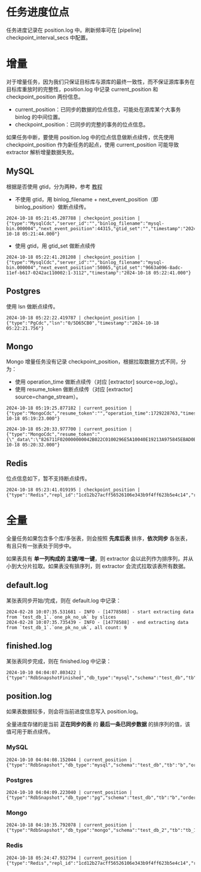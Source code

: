 # 任务进度位点

任务进度记录在 position.log 中。刷新频率可在 [pipeline] checkpoint_interval_secs 中配置。

# 增量

对于增量任务，因为我们只保证目标库与源库的最终一致性，而不保证源库事务在目标库重放时的完整性，position.log 中记录 current_position 和 checkpoint_position 两份信息。

- current_position：已同步的数据的位点信息，可能处在源库某个大事务 binlog 的中间位置。
- checkpoint_position：已同步的完整的事务的位点信息。

如果任务中断，要使用 position.log 中的位点信息做断点续传，优先使用 checkpoint_position 作为新任务的起点，使用 current_position 可能导致 extractor 解析增量数据失败。

## MySQL

根据是否使用 gtid，分为两种，参考 [教程](../en/tutorial/mysql_to_mysql.md)

- 不使用 gtid，用 binlog_filename + next_event_position（即 binlog_position）做断点续传。

```
2024-10-18 05:21:45.207788 | checkpoint_position | {"type":"MysqlCdc","server_id":"","binlog_filename":"mysql-bin.000004","next_event_position":44315,"gtid_set":"","timestamp":"2024-10-18 05:21:44.000"}
```

- 使用 gtid，用 gtid_set 做断点续传
```
2024-10-18 05:22:41.201208 | checkpoint_position | {"type":"MysqlCdc","server_id":"","binlog_filename":"mysql-bin.000004","next_event_position":50865,"gtid_set":"9663a096-8adc-11ef-b617-0242ac110002:1-3112","timestamp":"2024-10-18 05:22:41.000"}
```

## Postgres

使用 lsn 做断点续传。

```
2024-10-18 05:22:22.419787 | checkpoint_position | {"type":"PgCdc","lsn":"0/5D65CB0","timestamp":"2024-10-18 05:22:21.756"}
```

## Mongo

Mongo 增量任务没有记录 checkpoint_position，根据拉取数据方式不同，分为：

- 使用 operation_time 做断点续传（对应 [extractor] source=op_log）。
- 使用 resume_token 做断点续传（对应 [extractor] source=change_stream）。

```
2024-10-18 05:19:25.877182 | current_position | {"type":"MongoCdc","resume_token":"","operation_time":1729228763,"timestamp":"2024-10-18 05:19:23.000"}

```

```
2024-10-18 05:20:33.977700 | current_position | {"type":"MongoCdc","resume_token":"{\"_data\":\"826711F020000000042B022C0100296E5A10040E19213A975845EBAD0B8384EAE1DA1C46645F696400646711F01A88DC948E321DEC2A0004\"}","operation_time":1729228832,"timestamp":"2024-10-18 05:20:32.000"}
```


## Redis

位点信息如下，暂不支持断点续传。

```
2024-10-18 05:23:41.019195 | checkpoint_position | {"type":"Redis","repl_id":"1cd12b27acff56526106e343b9f4ff623b5e4c14","repl_port":10008,"repl_offset":2056,"now_db_id":0,"timestamp":""}
```

# 全量

全量任务如果包含多个库/多张表，则会按照 **先库后表** 排序，**依次同步** 各张表，有且只有一张表处于同步中。

如果表具有 **单一列构成的 主键/唯一键**，则 extractor 会以此列作为排序列，并从小到大分片拉取。如果表没有排序列，则 extractor 会流式拉取该表所有数据。

## default.log

某张表同步开始/完成，则在 default.log 中记录：

```
2024-02-28 10:07:35.531681 - INFO - [14778588] - start extracting data from `test_db_1`.`one_pk_no_uk` by slices
2024-02-28 10:07:35.735439 - INFO - [14778588] - end extracting data from `test_db_1`.`one_pk_no_uk`, all count: 9
```

## finished.log

某张表同步完成，则在 finished.log 中记录：

```
2024-10-10 04:04:07.803422 | {"type":"RdbSnapshotFinished","db_type":"mysql","schema":"test_db","tb":"a"}
```

## position.log

如果表数据较多，则会将当前进度信息写入 position.log。

全量进度存储的是当前 **正在同步的表** 的 **最后一条已同步数据** 的排序列的值，该值可用于断点续传。

### MySQL

```
2024-10-10 04:04:08.152044 | current_position | {"type":"RdbSnapshot","db_type":"mysql","schema":"test_db","tb":"b","order_col":"id","value":"6"}
```

### Postgres

```
2024-10-10 04:04:09.223040 | current_position | {"type":"RdbSnapshot","db_type":"pg","schema":"test_db","tb":"b","order_col":"id","value":"6"}
```

### Mongo

```
2024-10-18 04:10:35.792078 | current_position | {"type":"RdbSnapshot","db_type":"mongo","schema":"test_db_2","tb":"tb_1","order_col":"_id","value":"6711dfb9643426296f0cb93d"}
```

### Redis
```
2024-10-18 05:24:47.932794 | current_position | {"type":"Redis","repl_id":"1cd12b27acff56526106e343b9f4ff623b5e4c14","repl_port":10008,"repl_offset":5103,"now_db_id":0,"timestamp":""}
```